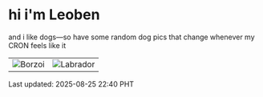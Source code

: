 # hi i'm Leoben

and i like dogs—so have some random dog pics that change whenever my CRON feels like it

|  |  |
|--------|----------|
| ![Borzoi](https://random-dog-vercel.vercel.app/api/random-borzoi?v=1756132835) | ![Labrador](https://random-dog-vercel.vercel.app/api/random-labrador?v=1756132835) |

Last updated: 2025-08-25 22:40 PHT
